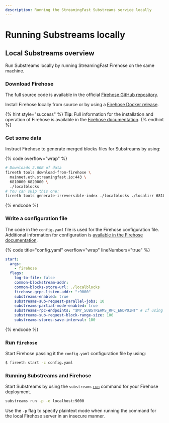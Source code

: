 ```yaml
---
description: Running the StreamingFast Substreams service locally
---
```


# Running Substreams locally

## Local Substreams overview

Run Substreams locally by running StreamingFast Firehose on the same machine.

### Download Firehose

The full source code is available in the official [Firehose GitHub repository](https://github.com/streamingfast/firehose-ethereum).

Install Firehose locally from source or by using a [Firehose Docker release](https://github.com/orgs/streamingfast/packages/container/package/sf-ethereum).

{% hint style="success" %}
**Tip**: Full information for the installation and operation of Firehose is available in the [Firehose documentation](https://firehose.streamingfast.io/).
{% endhint %}

### Get some data

Instruct Firehose to generate merged blocks files for Substreams by using:

{% code overflow="wrap" %}
```bash
# Downloads 2.6GB of data
fireeth tools download-from-firehose \
  mainnet.eth.streamingfast.io:443 \
  6810000 6820000 \
  ./localblocks
# You can skip this one:
fireeth tools generate-irreversible-index ./localblocks ./localirr 6810000 6819700
```
{% endcode %}

### Write a configuration file

The code in the `config.yaml` file is used for the Firehose configuration file. Additional information for configuration is [available in the Firehose documentation](https://firehose.streamingfast.io/).

{% code title="config.yaml" overflow="wrap" lineNumbers="true" %}
```yaml
start:
  args:
    - firehose
  flags:
    log-to-file: false
    common-blockstream-addr:
    common-blocks-store-url: ./localblocks
    firehose-grpc-listen-addr: ":9000"
    substreams-enabled: true
    substreams-sub-request-parallel-jobs: 10
    substreams-partial-mode-enabled: true
    substreams-rpc-endpoints: "$MY_SUBSTREAMS_RPC_ENDPOINT" # If using eth_calls
    substreams-sub-request-block-range-size: 100
    substreams-stores-save-interval: 100
```
{% endcode %}

### Run `firehose`

Start Firehose passing it the `config.yaml` configuration file by using:

```bash
$ fireeth start -c config.yaml
```

### Running Substreams and Firehose

Start Substreams by using the `substreams` [`run`](https://substreams.streamingfast.io/reference-and-specs/command-line-interface#run) command for your Firehose deployment.

```bash
substreams run -p -e localhost:9000
```

Use the `-p` flag to specify plaintext mode when running the command for the local Firehose server in an insecure manner.

